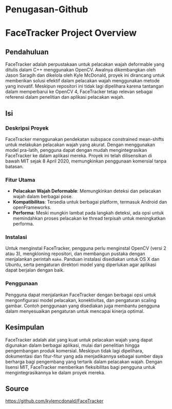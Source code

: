 # Penugasan-Github
# FaceTracker Project Overview

## Pendahuluan

FaceTracker adalah perpustakaan untuk pelacakan wajah deformable yang ditulis dalam C++ menggunakan OpenCV. Awalnya dikembangkan oleh Jason Saragih dan dikelola oleh Kyle McDonald, proyek ini dirancang untuk memberikan solusi efektif dalam pelacakan wajah menggunakan metode yang inovatif. Meskipun repositori ini tidak lagi dipelihara karena tantangan dalam memperbarui ke OpenCV 4, FaceTracker tetap relevan sebagai referensi dalam penelitian dan aplikasi pelacakan wajah.

## Isi

### Deskripsi Proyek

FaceTracker menggunakan pendekatan subspace constrained mean-shifts untuk melakukan pelacakan wajah yang akurat. Dengan menggunakan model pra-latih, pengguna dapat dengan mudah mengintegrasikan FaceTracker ke dalam aplikasi mereka. Proyek ini telah dilisensikan di bawah MIT sejak 8 April 2020, memungkinkan penggunaan komersial tanpa batasan.

### Fitur Utama

- **Pelacakan Wajah Deformable**: Memungkinkan deteksi dan pelacakan wajah dalam berbagai pose.
- **Kompatibilitas**: Tersedia untuk berbagai platform, termasuk Android dan openFrameworks.
- **Performa**: Meski mungkin lambat pada langkah deteksi, ada opsi untuk memindahkan proses pelacakan ke thread terpisah untuk meningkatkan performa.

### Instalasi

Untuk menginstal FaceTracker, pengguna perlu menginstal OpenCV (versi 2 atau 3), mengkloning repositori, dan membangun pustaka dengan menjalankan perintah `make`. Panduan instalasi disediakan untuk OS X dan Ubuntu, serta pengaturan direktori model yang diperlukan agar aplikasi dapat berjalan dengan baik.

### Penggunaan

Pengguna dapat menjalankan FaceTracker dengan berbagai opsi untuk mengonfigurasi model pelacakan, konektivitas, dan pengaturan scaling gambar. Contoh penggunaan yang disediakan juga membantu pengguna dalam menyesuaikan pengaturan untuk mencapai kinerja optimal.

## Kesimpulan

FaceTracker adalah alat yang kuat untuk pelacakan wajah yang dapat digunakan dalam berbagai aplikasi, mulai dari penelitian hingga pengembangan produk komersial. Meskipun tidak lagi dipelihara, dokumentasi dan fitur-fitur yang ada menjadikannya sebagai sumber daya berharga bagi pengembang yang tertarik dalam pelacakan wajah. Dengan lisensi MIT, FaceTracker memberikan fleksibilitas bagi pengguna untuk mengintegrasikannya ke dalam proyek mereka.

## Source
https://github.com/kylemcdonald/FaceTracker
